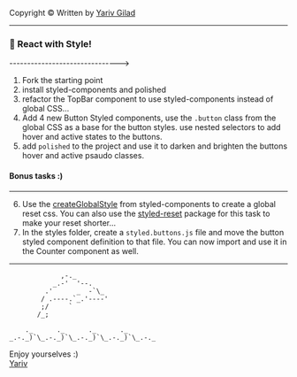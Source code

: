 <!-- prettier-ignore-start -->

Copyright © Written by [Yariv Gilad](https://yarivgilad.com) 
<hr>

### 💅 React with Style!
------------------------------->

1. Fork the starting point
2. install styled-components and polished
3. refactor the TopBar component to use styled-components instead of global CSS...
4. Add 4 new Button Styled components, use the `.button` class from the global CSS as a base for the button styles. use nested selectors to add hover and active states to the buttons.
5. add `polished` to the project and use it to darken and brighten the buttons hover and active psaudo classes.

#### Bonus tasks :)
-------------------
6. Use the [createGlobalStyle](https://styled-components.com/docs/api#createglobalstyle) from styled-components to create a global reset css.
You can also use the [styled-reset](https://www.npmjs.com/package/styled-reset) package for this task to make your reset shorter...
7. In the styles folder, create a `styled.buttons.js` file and move the button styled component definition to that file. You can now import and use it in the Counter component as well.
---
               
```
             ,-._
           _.-'  '--.
         .'      _  -`\_
        / .----.`_.'----'
        ;/     `
       /_;

    ._      ._      ._      ._
_.-._)`\_.-._)`\_.-._)`\_.-._)`\_.-._
```

Enjoy yourselves :)    
[Yariv](https://www.linkedin.com/in/yarivgilad/)    

<br>
<!-- prettier-ignore-end -->
